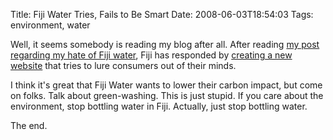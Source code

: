 Title: Fiji Water Tries, Fails to Be Smart
Date: 2008-06-03T18:54:03
Tags: environment, water


Well, it seems somebody is reading my blog after all. After reading <a href="http://www.michaeljaylissner.com/blog/meet-my-enemy">my post regarding my hate of Fiji water</a>, Fiji has responded by <a href="http://www.fijigreen.com" target="_blank">creating a new website</a> that tries to lure consumers out of their minds.

I think it's great that Fiji Water wants to lower their carbon impact, but come on folks. Talk about green-washing. This is just stupid. If you care about the environment, stop bottling water in Fiji. Actually, just stop bottling water. 

The end.<!--break-->